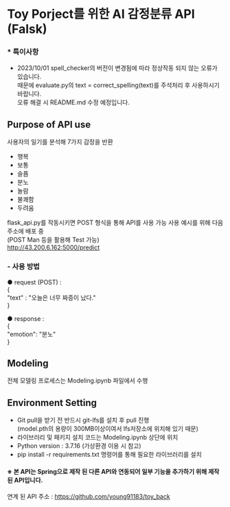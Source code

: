 # Toy Porject를 위한 AI 감정분류 API (Falsk)  

### * 특이사항  
- 2023/10/01 spell_checker의 버전이 변경됨에 따라 정상작동 되지 않는 오류가 있습니다.  
  때문에 evaluate.py의 text = correct_spelling(text)를 주석처리 후 사용하시기 바랍니다.  
  오류 해결 시 README.md 수정 예정입니다.  
  
## Purpose of API use  
사용자의 일기를 분석해 7가지 감정을 반환
- 행복  
- 보통  
- 슬픔  
- 분노  
- 놀람  
- 불쾌함  
- 두려움  
  
flask_api.py를 작동시키면 POST 형식을 통해 API를 사용 가능
사용 예시를 위해 다음 주소에 배포 중   
(POST Man 등을 활용해 Test 가능)  
http://43.200.6.162:5000/predict

### - 사용 방법
● request (POST) :  
{  
  "text" : "오늘은 너무 짜증이 났다."  
}  
  
● response :  
{  
    "emotion": "분노"  
}  
  
  
## Modeling  
전체 모델링 프로세스는 Modeling.ipynb 파일에서 수행
  
  
## Environment Setting  
- Git pull을 받기 전 반드시 git-lfs를 설치 후 pull 진행  
  (model.pth의 용량이 300MB이상이여서 lfs저장소에 위치해 있기 때문)
- 라이브러리 및 패키지 설치 코드는 Modeling.ipynb 상단에 위치  
- Python version : 3.7.16 (가상환경 이용 시 참고)  
- pip install -r requirements.txt 명령어를 통해 필요한 라이브러리를 설치
  
  
#### ※ 본 API는 Spring으로 제작 된 다른 API와 연동되어 일부 기능을 추가하기 위해 제작 된 API입니다.
연계 된 API 주소 : https://github.com/young91183/toy_back 
